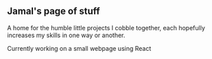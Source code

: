 ## Jamal's page of stuff
A home for the humble little projects I cobble together, each hopefully increases my skills in one way or another.

Currently working on a small webpage using React
